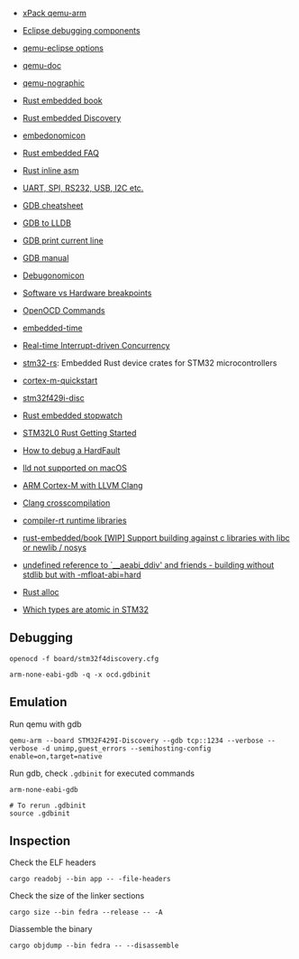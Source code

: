 - [xPack qemu-arm](https://xpack.github.io/qemu-arm/)
- [Eclipse debugging components](https://gnu-mcu-eclipse.github.io/debug/install/)
- [qemu-eclipse options](https://gnu-mcu-eclipse.github.io/qemu/options/)
- [qemu-doc](https://www.qemu.org/docs/master/qemu-doc.html)
- [qemu-nographic](https://web.archive.org/web/20180104171638/http://nairobi-embedded.org/qemu_monitor_console.html)

- [Rust embedded book](https://rust-embedded.github.io/book/)
- [Rust embedded Discovery](https://github.com/rust-embedded/discovery)
- [embedonomicon](https://docs.rust-embedded.org/embedonomicon/preface.html)
- [Rust embedded FAQ](https://docs.rust-embedded.org/faq.html#my-program-just-halts-without-connected-debugger-what-am-i-doing-wrong)

- [Rust inline asm](https://rust-lang.github.io/rfcs/2873-inline-asm.html)

- [UART, SPI, RS232, USB, I2C etc.](https://electronics.stackexchange.com/questions/37814/usart-uart-rs232-usb-spi-i2c-ttl-etc-what-are-all-of-these-and-how-do-th)

- [GDB cheatsheet](https://darkdust.net/files/GDB%20Cheat%20Sheet.pdf)
- [GDB to LLDB](https://lldb.llvm.org/use/map.html)
- [GDB print current line](https://stackoverflow.com/questions/14581837/gdb-how-to-print-the-current-line-or-find-the-current-line-number)
- [GDB manual](https://ftp.gnu.org/old-gnu/Manuals/gdb/html_node/gdb_toc.html)
- [Debugonomicon](https://rust-embedded.github.io/debugonomicon/overview.html)
- [Software vs Hardware breakpoints](https://stackoverflow.com/a/55867982/6860493)
- [OpenOCD Commands](http://openocd.org/doc/html/General-Commands.html)

- [embedded-time](https://github.com/FluenTech/embedded-time)
- [Real-time Interrupt-driven Concurrency](https://github.com/rtic-rs/cortex-m-rtic)

- [stm32-rs](https://github.com/stm32-rs/stm32-rs): Embedded Rust device crates for STM32 microcontrollers
- [cortex-m-quickstart](https://github.com/rust-embedded/cortex-m-quickstart/blob/master/examples/hello.rs)
- [stm32f429i-disc](https://github.com/stm32-rs/stm32f429i-disc/)
- [Rust embedded stopwatch](https://www.mcu.by/rust-embedded-stopwatch/)

- [STM32L0 Rust Getting Started](https://craigjb.com/2019/12/31/stm32l0-rust/)
- [How to debug a HardFault](https://interrupt.memfault.com/blog/cortex-m-fault-debug)

- [lld not supported on macOS](https://bugzilla.mozilla.org/show_bug.cgi?id=1538724) 
- [ARM Cortex-M with LLVM Clang](https://interrupt.memfault.com/blog/arm-cortexm-with-llvm-clang#installing-llvmclang)
- [Clang crosscompilation](https://clang.llvm.org/docs/CrossCompilation.html)
- [compiler-rt runtime libraries](https://compiler-rt.llvm.org/)
- [rust-embedded/book [WIP] Support building against c libraries with libc or newlib / nosys](https://github.com/rust-embedded/book/issues/255)
- [undefined reference to `__aeabi_ddiv' and friends - building without stdlib but with -mfloat-abi=hard](https://stackoverflow.com/questions/26490587/undefined-reference-to-aeabi-ddiv-and-friends-building-without-stdlib-but)

- [Rust alloc](https://ehsanmkermani.com/2019/07/03/rust-std-study-series-alloc/)

- [Which types are atomic in STM32](https://stackoverflow.com/questions/52784613/which-variable-types-sizes-are-atomic-on-stm32-microcontrollers)

## Debugging

```
openocd -f board/stm32f4discovery.cfg
```

```
arm-none-eabi-gdb -q -x ocd.gdbinit
```

## Emulation

Run qemu with gdb

```
qemu-arm --board STM32F429I-Discovery --gdb tcp::1234 --verbose --verbose -d unimp,guest_errors --semihosting-config enable=on,target=native
```

Run gdb, check `.gdbinit` for executed commands

```
arm-none-eabi-gdb

# To rerun .gdbinit
source .gdbinit
```

## Inspection

Check the ELF headers

```
cargo readobj --bin app -- -file-headers
```

Check the size of the linker sections

```
cargo size --bin fedra --release -- -A
```

Diassemble the binary

```
cargo objdump --bin fedra -- --disassemble
```
